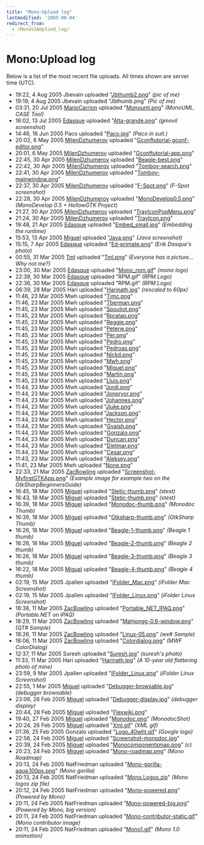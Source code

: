 ```yaml
---
title: "Mono:Upload log"
lastmodified: '2005-08-04'
redirect_from:
  - /Mono%3AUpload_log/
---
```


Mono:Upload log
===============

Below is a list of the most recent file uploads. All times shown are server time (UTC).

-   19:22, 4 Aug 2005 Jbevain uploaded "[Jbthumb2.png](/archived/images/d/d5/Jbthumb2.png)" *(pic of me)*
-   19:19, 4 Aug 2005 Jbevain uploaded "Jbthumb.png" *(Pic of me)*
-   03:31, 20 Jul 2005 [MarioCarrion](/User:MarioCarrion) uploaded "[Monouml.png](/archived/images/5/57/Monouml.png)" *(MonoUML. CASE Tool)*
-   16:02, 13 Jul 2005 [Edasque](/User:Edasque) uploaded "[Alta-grande.png](/archived/images/6/69/Alta-grande.png)" *(gmovil screenshot)*
-   14:46, 16 Jun 2005 Paco uploaded "[Paco.jpg](/archived/images/b/bc/Paco.jpg)" *(Paco in suit.)*
-   20:02, 6 May 2005 [MilenDzhumerov](/User:MilenDzhumerov) uploaded "[Gconftutorial-gconf-editor.png](/archived/images/7/7a/Gconftutorial-gconf-editor.png)"
-   20:01, 6 May 2005 [MilenDzhumerov](/User:MilenDzhumerov) uploaded "[Gconftutorial-app.png](/archived/images/a/a1/Gconftutorial-app.png)"
-   22:45, 30 Apr 2005 [MilenDzhumerov](/User:MilenDzhumerov) uploaded "[Beagle-best.png](/archived/images/a/a4/Beagle-best.png)"
-   22:42, 30 Apr 2005 [MilenDzhumerov](/User:MilenDzhumerov) uploaded "[Tomboy-search.png](/archived/images/c/c4/Tomboy-search.png)"
-   22:41, 30 Apr 2005 [MilenDzhumerov](/User:MilenDzhumerov) uploaded "[Tomboy-mainwindow.png](/archived/images/5/59/Tomboy-mainwindow.png)"
-   22:37, 30 Apr 2005 [MilenDzhumerov](/User:MilenDzhumerov) uploaded "[F-Spot.png](/archived/images/c/c6/F-Spot.png)" *(F-Spot screenshot)*
-   22:28, 30 Apr 2005 [MilenDzhumerov](/User:MilenDzhumerov) uploaded "[MonoDevelop0.5.png](/archived/images/3/36/MonoDevelop0.5.png)" *(MonoDevelop 0.5 + HellowGTK Project)*
-   21:27, 30 Apr 2005 [MilenDzhumerov](/User:MilenDzhumerov) uploaded "[TrayIconPopMenu.png](/archived/images/3/33/TrayIconPopMenu.png)"
-   21:24, 30 Apr 2005 [MilenDzhumerov](/User:MilenDzhumerov) uploaded "[TrayIcon.png](/archived/images/8/8c/TrayIcon.png)"
-   19:48, 21 Apr 2005 [Edasque](/User:Edasque) uploaded "[Embed_small.jpg](/archived/images/a/ad/Embed_small.jpg)" *(Embedding the runtime)*
-   15:53, 13 Apr 2005 [Miguel](/User:Miguel) uploaded "[Java.png](/archived/images/2/26/Java.png)" *(Java screenshot)*
-   15:15, 7 Apr 2005 [Edasque](/User:Edasque) uploaded "[Ed-primate.png](/archived/images/c/c5/Ed-primate.png)" *(Erik Dasque's photo)*
-   00:55, 31 Mar 2005 [Tml](/User:Tml) uploaded "[Tml.png](/archived/images/0/0e/Tml.png)" *(Everyone has a picture... Why not me?)*
-   23:00, 30 Mar 2005 [Edasque](/User:Edasque) uploaded "[Mono_rpm.gif](/archived/images/4/48/Mono_rpm.gif)" *(mono logo)*
-   22:39, 30 Mar 2005 [Edasque](/User:Edasque) uploaded "RPM.gif" *(RPM Logo)*
-   22:36, 30 Mar 2005 [Edasque](/User:Edasque) uploaded "RPM.gif" *(RPM Logo)*
-   06:39, 28 Mar 2005 Hari uploaded "[Harinath.jpg](/archived/images/0/0d/Harinath.jpg)" *(rescaled to 60px)*
-   11:46, 23 Mar 2005 Mwh uploaded "[Timc.png](/archived/images/b/bf/Timc.png)"
-   11:46, 23 Mar 2005 Mwh uploaded "[Tberman.png](/archived/images/b/b5/Tberman.png)"
-   11:45, 23 Mar 2005 Mwh uploaded "[Spouliot.png](/archived/images/2/20/Spouliot.png)"
-   11:45, 23 Mar 2005 Mwh uploaded "[Rpratap.png](/archived/images/c/c4/Rpratap.png)"
-   11:45, 23 Mar 2005 Mwh uploaded "[Reggie.png](/archived/images/d/d4/Reggie.png)"
-   11:45, 23 Mar 2005 Mwh uploaded "[Peterw.png](/archived/images/7/7e/Peterw.png)"
-   11:45, 23 Mar 2005 Mwh uploaded "[Per.png](/archived/images/e/ee/Per.png)"
-   11:45, 23 Mar 2005 Mwh uploaded "[Pedro.png](/archived/images/5/5d/Pedro.png)"
-   11:45, 23 Mar 2005 Mwh uploaded "[Pedroas.png](/archived/images/2/29/Pedroas.png)"
-   11:45, 23 Mar 2005 Mwh uploaded "[Nickd.png](/archived/images/e/e7/Nickd.png)"
-   11:45, 23 Mar 2005 Mwh uploaded "[Mwh.png](/archived/images/d/de/Mwh.png)"
-   11:45, 23 Mar 2005 Mwh uploaded "[Miguel.png](/archived/images/6/6a/Miguel.png)"
-   11:45, 23 Mar 2005 Mwh uploaded "[Martin.png](/archived/images/d/d8/Martin.png)"
-   11:45, 23 Mar 2005 Mwh uploaded "[Lluis.png](/archived/images/e/e5/Lluis.png)"
-   11:44, 23 Mar 2005 Mwh uploaded "[Jordi.png](/archived/images/3/35/Jordi.png)"
-   11:44, 23 Mar 2005 Mwh uploaded "[Jonpryor.png](/archived/images/4/4c/Jonpryor.png)"
-   11:44, 23 Mar 2005 Mwh uploaded "[Johannes.png](/archived/images/4/4d/Johannes.png)"
-   11:44, 23 Mar 2005 Mwh uploaded "[Jluke.png](/archived/images/2/2b/Jluke.png)"
-   11:44, 23 Mar 2005 Mwh uploaded "[Jackson.png](/archived/images/f/fb/Jackson.png)"
-   11:44, 23 Mar 2005 Mwh uploaded "[Hector.png](/archived/images/3/31/Hector.png)"
-   11:44, 23 Mar 2005 Mwh uploaded "[Gvaish.png](/archived/images/7/77/Gvaish.png)"
-   11:44, 23 Mar 2005 Mwh uploaded "[Gonzalo.png](/archived/images/8/8e/Gonzalo.png)"
-   11:44, 23 Mar 2005 Mwh uploaded "[Duncan.png](/archived/images/e/e9/Duncan.png)"
-   11:44, 23 Mar 2005 Mwh uploaded "[Dietmar.png](/archived/images/a/a0/Dietmar.png)"
-   11:44, 23 Mar 2005 Mwh uploaded "[Cesar.png](/archived/images/1/18/Cesar.png)"
-   11:43, 23 Mar 2005 Mwh uploaded "[Aleksey.png](/archived/images/e/e2/Aleksey.png)"
-   11:41, 23 Mar 2005 Mwh uploaded "[None.png](/archived/images/e/e3/None.png)"
-   22:33, 21 Mar 2005 [ZacBowling](/User:ZacBowling) uploaded "[Screenshot-MyfirstGTKApp.png](/archived/images/9/9d/Screenshot-MyfirstGTKApp.png)" *(Example image for example two on the GtkSharpBeginnersGuide)*
-   16:45, 18 Mar 2005 [Miguel](/User:Miguel) uploaded "[Stetic-thumb.png](/archived/images/d/d0/Stetic-thumb.png)" *(stest)*
-   16:43, 18 Mar 2005 [Miguel](/User:Miguel) uploaded "[Stetic-thumb.png](/archived/images/d/d0/Stetic-thumb.png)" *(stest)*
-   16:39, 18 Mar 2005 [Miguel](/User:Miguel) uploaded "[Monodoc-thumb.png](/archived/images/3/34/Monodoc-thumb.png)" *(Monodoc Thumb)*
-   16:39, 18 Mar 2005 [Miguel](/User:Miguel) uploaded "[Gtksharp-thumb.png](/archived/images/1/14/Gtksharp-thumb.png)" *(GtkSharp Thumb)*
-   16:26, 18 Mar 2005 [Miguel](/User:Miguel) uploaded "[Beagle-1-thumb.png](/archived/images/5/53/Beagle-1-thumb.png)" *(Beagle 1 thumb)*
-   16:26, 18 Mar 2005 [Miguel](/User:Miguel) uploaded "[Beagle-2-thumb.png](/archived/images/6/6a/Beagle-2-thumb.png)" *(Beagle 2 thumb)*
-   16:26, 18 Mar 2005 [Miguel](/User:Miguel) uploaded "[Beagle-3-thumb.png](/archived/images/7/7f/Beagle-3-thumb.png)" *(Beagle 3 thumb)*
-   16:22, 18 Mar 2005 [Miguel](/User:Miguel) uploaded "[Beagle-4-thumb.png](/archived/images/c/c8/Beagle-4-thumb.png)" *(Beagle 4 thumb)*
-   02:19, 15 Mar 2005 Jpallen uploaded "[IFolder_Mac.png](/archived/images/6/63/IFolder_Mac.png)" *(iFolder Mac Screenshot)*
-   02:19, 15 Mar 2005 Jpallen uploaded "[IFolder_Linux.png](/archived/images/5/57/IFolder_Linux.png)" *(iFolder Linux Screenshot)*
-   18:38, 11 Mar 2005 [ZacBowling](/User:ZacBowling) uploaded "[Portable_NET_IPAQ.png](/archived/images/c/c1/Portable_NET_IPAQ.png)" *(Portable.NET on IPAQ)*
-   18:29, 11 Mar 2005 [ZacBowling](/User:ZacBowling) uploaded "[Mahjongg-0.6-window.png](/archived/images/9/91/Mahjongg-0.6-window.png)" *(QT# Sample)*
-   18:26, 11 Mar 2005 [ZacBowling](/User:ZacBowling) uploaded "[Linux-05.png](/archived/images/c/cf/Linux-05.png)" *(wx# Sample)*
-   18:06, 11 Mar 2005 [ZacBowling](/User:ZacBowling) uploaded "[Colordialog.png](/archived/images/e/ec/Colordialog.png)" *(MWF ColorDialog)*
-   12:37, 11 Mar 2005 Suresh uploaded "[Suresh.jpg](/archived/images/9/95/Suresh.jpg)" *(suresh's photo)*
-   11:33, 11 Mar 2005 Hari uploaded "[Harinath.jpg](/archived/images/0/0d/Harinath.jpg)" *(A 10-year old flattering photo of mine)*
-   23:59, 9 Mar 2005 Jpallen uploaded "[IFolder_Linux.png](/archived/images/5/57/IFolder_Linux.png)" *(iFolder Linux Screenshot)*
-   22:55, 1 Mar 2005 [Miguel](/User:Miguel) uploaded "[Debugger-browsable.jpg](/archived/images/9/9e/Debugger-browsable.jpg)" *(debugger browsable)*
-   23:06, 28 Feb 2005 [Miguel](/User:Miguel) uploaded "[Debugger-display.jpg](/archived/images/b/be/Debugger-display.jpg)" *(debugger display)*
-   20:44, 28 Feb 2005 [Miguel](/User:Miguel) uploaded "[Flexwiki.png](/archived/images/9/92/Flexwiki.png)"
-   19:40, 27 Feb 2005 [Miguel](/User:Miguel) uploaded "[Monodoc.png](/archived/images/f/fe/Monodoc.png)" *(MonodocShot)*
-   20:24, 26 Feb 2005 [Miguel](/User:Miguel) uploaded "[Xml.gif](/archived/images/6/63/Xml.gif)" *(XML gif)*
-   01:36, 25 Feb 2005 Gonzalo uploaded "[Logo_40wht.gif](/archived/images/e/e6/Logo_40wht.gif)" *(Google logo)*
-   22:56, 24 Feb 2005 [Miguel](/User:Miguel) uploaded "[Screenshot-monodoc.jpg](/archived/images/d/d4/Screenshot-monodoc.jpg)"
-   20:39, 24 Feb 2005 [Miguel](/User:Miguel) uploaded "[Monocomponentsmap.png](/archived/images/7/7b/Monocomponentsmap.png)" *(c)*
-   20:23, 24 Feb 2005 [Miguel](/User:Miguel) uploaded "[Mono-roadmap.png](/archived/images/3/3b/Mono-roadmap.png)" *(Mono Roadmap)*
-   20:13, 24 Feb 2005 NatFriedman uploaded "[Mono-gorilla-aqua.100px.png](/archived/images/8/8d/Mono-gorilla-aqua.100px.png)" *(Mono gorilla)*
-   20:13, 24 Feb 2005 NatFriedman uploaded "[Mono.Logos.zip](/archived/images/a/a9/Mono.Logos.zip)" *(Mono logos zip file)*
-   20:12, 24 Feb 2005 NatFriedman uploaded "[Mono-powered.png](/archived/images/0/08/Mono-powered.png)" *(Powered by Mono)*
-   20:11, 24 Feb 2005 NatFriedman uploaded "[Mono-powered-big.png](/archived/images/3/31/Mono-powered-big.png)" *(Powered by Mono, big version)*
-   20:11, 24 Feb 2005 NatFriedman uploaded "[Mono-contributor-static.gif](/archived/images/9/9f/Mono-contributor-static.gif)" *(Mono contributor image)*
-   20:11, 24 Feb 2005 NatFriedman uploaded "[Mono1.gif](/archived/images/3/31/Mono1.gif)" *(Mono 1.0 animation)*
